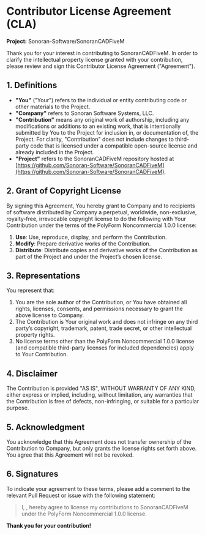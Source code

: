 # Contributor License Agreement (CLA)

**Project:** Sonoran-Software/SonoranCADFiveM

Thank you for your interest in contributing to SonoranCADFiveM. In order to clarify the intellectual property license granted with your contribution, please review and sign this Contributor License Agreement ("Agreement").

## 1. Definitions

* **"You"** ("Your") refers to the individual or entity contributing code or other materials to the Project.
* **"Company"** refers to Sonoran Software Systems, LLC.
* **"Contribution"** means any original work of authorship, including any modifications or additions to an existing work, that is intentionally submitted by You to the Project for inclusion in, or documentation of, the Project. For clarity, "Contribution" does not include changes to third-party code that is licensed under a compatible open-source license and already included in the Project.
* **"Project"** refers to the SonoranCADFiveM repository hosted at [https://github.com/Sonoran-Software/SonoranCADFiveM](https://github.com/Sonoran-Software/SonoranCADFiveM).

## 2. Grant of Copyright License

By signing this Agreement, You hereby grant to Company and to recipients of software distributed by Company a perpetual, worldwide, non-exclusive, royalty-free, irrevocable copyright license to do the following with Your Contribution under the terms of the PolyForm Noncommercial 1.0.0 license:

1. **Use**: Use, reproduce, display, and perform the Contribution.
2. **Modify**: Prepare derivative works of the Contribution.
3. **Distribute**: Distribute copies and derivative works of the Contribution as part of the Project and under the Project’s chosen license.

## 3. Representations

You represent that:

1. You are the sole author of the Contribution, or You have obtained all rights, licenses, consents, and permissions necessary to grant the above license to Company.
2. The Contribution is Your original work and does not infringe on any third party’s copyright, trademark, patent, trade secret, or other intellectual property rights.
3. No license terms other than the PolyForm Noncommercial 1.0.0 license (and compatible third-party licenses for included dependencies) apply to Your Contribution.

## 4. Disclaimer

The Contribution is provided "AS IS", WITHOUT WARRANTY OF ANY KIND, either express or implied, including, without limitation, any warranties that the Contribution is free of defects, non-infringing, or suitable for a particular purpose.

## 5. Acknowledgment

You acknowledge that this Agreement does not transfer ownership of the Contribution to Company, but only grants the license rights set forth above. You agree that this Agreement will not be revoked.

## 6. Signatures

To indicate your agreement to these terms, please add a comment to the relevant Pull Request or issue with the following statement:

> I, **<GitHub Handle>**, hereby agree to license my contributions to SonoranCADFiveM under the PolyForm Noncommercial 1.0.0 license.

**Thank you for your contribution!**